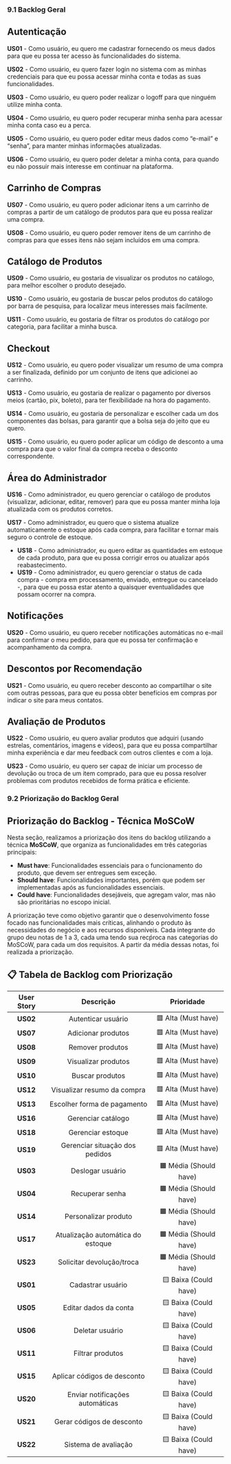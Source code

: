 ### 9.1 Backlog Geral

## Autenticação

**US01** - Como usuário, eu quero me cadastrar fornecendo os meus dados para que eu possa ter acesso às funcionalidades do sistema.

**US02** - Como usuário, eu quero fazer login no sistema com as minhas credenciais para que eu possa acessar minha conta e todas as suas funcionalidades.

**US03** - Como usuário, eu quero poder realizar o logoff para que ninguém utilize minha conta.

**US04** - Como usuário, eu quero poder recuperar minha senha para acessar minha conta caso eu a perca.

**US05** - Como usuário, eu quero poder editar meus dados como “e-mail” e “senha”, para manter minhas informações atualizadas.

**US06** - Como usuário, eu quero poder deletar a minha conta, para quando eu não possuir mais interesse em continuar na plataforma.

## Carrinho de Compras

**US07** - Como usuário, eu quero poder adicionar itens a um carrinho de compras a partir de um catálogo de produtos para que eu possa realizar uma compra.

**US08** - Como usuário, eu quero poder remover itens de um carrinho de compras para que esses itens não sejam incluídos em uma compra.

## Catálogo de Produtos

**US09** - Como usuário, eu gostaria de visualizar os produtos no catálogo, para melhor escolher o produto desejado.

**US10** - Como usuário, eu gostaria de buscar pelos produtos do catálogo por barra de pesquisa, para localizar meus interesses mais facilmente.

**US11** - Como usuário, eu gostaria de filtrar os produtos do catálogo por categoria, para facilitar a minha busca.

## Checkout

**US12** - Como usuário, eu quero poder visualizar um resumo de uma compra a ser finalizada, definido por um conjunto de itens que adicionei ao carrinho.

**US13** - Como usuário, eu gostaria de realizar o pagamento por diversos meios (cartão, pix, boleto), para ter flexibilidade na hora do pagamento.

**US14** - Como usuário, eu gostaria de personalizar e escolher cada um dos componentes das bolsas, para garantir que a bolsa seja do jeito que eu quero.

**US15** - Como usuário, eu quero poder aplicar um código de desconto a uma compra para que o valor final da compra receba o desconto correspondente.

## Área do Administrador

**US16** - Como administrador, eu quero gerenciar o catálogo de produtos (visualizar, adicionar, editar, remover) para que eu possa manter minha loja atualizada com os produtos corretos.

**US17** - Como administrador, eu quero que o sistema atualize automaticamente o estoque após cada compra, para facilitar e tornar mais seguro o controle de estoque.

- **US18** - Como administrador, eu quero editar as quantidades em estoque de cada produto, para que eu possa corrigir erros ou atualizar após reabastecimento.
- **US19** - Como administrador, eu quero gerenciar o status de cada compra - compra em processamento, enviado, entregue ou cancelado -, para que eu possa estar atento a quaisquer eventualidades que possam ocorrer na compra.

## Notificações

**US20** - Como usuário, eu quero receber notificações automáticas no e-mail para confirmar o meu pedido, para que eu possa ter confirmação e acompanhamento da compra.

## Descontos por Recomendação

**US21** - Como usuário, eu quero receber desconto ao compartilhar o site com outras pessoas, para que eu possa obter benefícios em compras por indicar o site para meus contatos.

## Avaliação de Produtos

**US22** - Como usuário, eu quero avaliar produtos que adquiri (usando estrelas, comentários, imagens e vídeos), para que eu possa compartilhar minha experiência e dar meu feedback com outros clientes e com a loja.

**US23** - Como usuário, eu quero ser capaz de iniciar um processo de devolução ou troca de um item comprado, para que eu possa resolver problemas com produtos recebidos de forma prática e eficiente.


### 9.2 Priorização do Backlog Geral

## Priorização do Backlog - Técnica MoSCoW

Nesta seção, realizamos a priorização dos itens do backlog utilizando a técnica **MoSCoW**, que organiza as funcionalidades em três categorias principais:

- **Must have**: Funcionalidades essenciais para o funcionamento do produto, que devem ser entregues sem exceção.
- **Should have**: Funcionalidades importantes, porém que podem ser implementadas após as funcionalidades essenciais.
- **Could have**: Funcionalidades desejáveis, que agregam valor, mas não são prioritárias no escopo inicial.

A priorização teve como objetivo garantir que o desenvolvimento fosse focado nas funcionalidades mais críticas, alinhando o produto às necessidades do negócio e aos recursos disponíveis. Cada integrante do grupo deu notas de 1 a 3, cada uma tendo sua recṕroca nas categorias do MoSCoW, para cada um dos requisitos. A partir da média dessas notas, foi realizada a priorização.

## 📋 Tabela de Backlog com Priorização

| **User Story** | **Descrição**                                 | **Prioridade**         |
|:--------------:|:---------------------------------------------:|:---------------------:|
| **US02**      | Autenticar usuário                             | 🟥 Alta (Must have)   |
| **US07**      | Adicionar produtos                             | 🟥 Alta (Must have)   |
| **US08**      | Remover produtos                               | 🟥 Alta (Must have)   |
| **US09**      | Visualizar produtos                            | 🟥 Alta (Must have)   |
| **US10**      | Buscar produtos                                | 🟥 Alta (Must have)   |
| **US12**      | Visualizar resumo da compra                    | 🟥 Alta (Must have)   |
| **US13**      | Escolher forma de pagamento                    | 🟥 Alta (Must have)   |
| **US16**      | Gerenciar catálogo                             | 🟥 Alta (Must have)   |
| **US18**      | Gerenciar estoque                              | 🟥 Alta (Must have)   |
| **US19**      | Gerenciar situação dos pedidos                 | 🟥 Alta (Must have)   |
| **US03**      | Deslogar usuário                               | 🟧 Média (Should have)|
| **US04**      | Recuperar senha                                | 🟧 Média (Should have)|
| **US14**      | Personalizar produto                           | 🟧 Média (Should have)|
| **US17**      | Atualização automática do estoque              | 🟧 Média (Should have)|
| **US23**      | Solicitar devolução/troca                      | 🟧 Média (Should have)|
| **US01**      | Cadastrar usuário                              | 🟨 Baixa (Could have) |
| **US05**      | Editar dados da conta                          | 🟨 Baixa (Could have) |
| **US06**      | Deletar usuário                                | 🟨 Baixa (Could have) |
| **US11**      | Filtrar produtos                               | 🟨 Baixa (Could have) |
| **US15**      | Aplicar códigos de desconto                    | 🟨 Baixa (Could have) |
| **US20**      | Enviar notificações automáticas                | 🟨 Baixa (Could have) |
| **US21**      | Gerar códigos de desconto                      | 🟨 Baixa (Could have) |
| **US22**      | Sistema de avaliação                           | 🟨 Baixa (Could have) |
